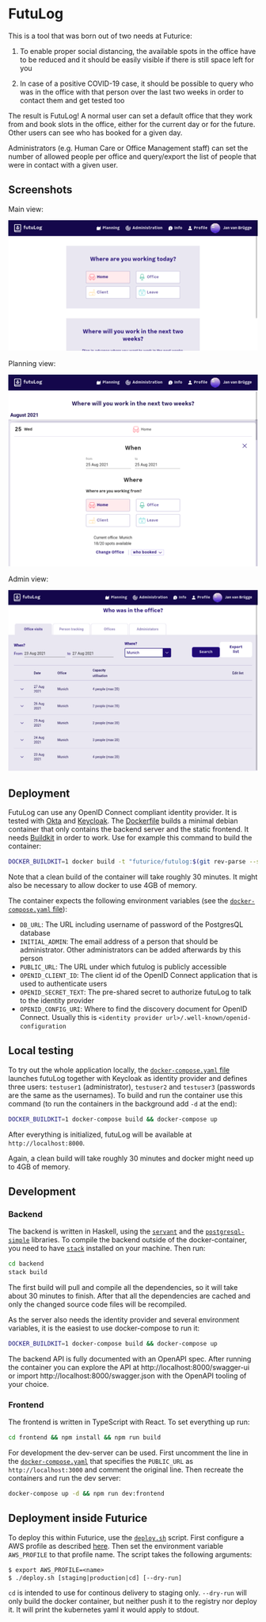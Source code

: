# FutuLog

This is a tool that was born out of two needs at Futurice:

1. To enable proper social distancing, the available spots in the office have to be reduced and it should be easily visible if there is still space left for you

2. In case of a positive COVID-19 case, it should be possible to query who was in the office with that person over the last two weeks in order to contact them and get tested too

The result is FutuLog! A normal user can set a default office that they work from and book slots in the office, either for the current day or for the future. Other users can see who has booked for a given day.

Administrators (e.g. Human Care or Office Management staff) can set the number of allowed people per office and query/export the list of people that were in contact with a given user.

## Screenshots

Main view:

![Image of the futulog main page](./images/main-view.png)

Planning view:

![Image of the futulog planning page](./images/planning-view.png)

Admin view:

![Image of the admin page](./images/admin-section.png)

## Deployment

FutuLog can use any OpenID Connect compliant identity provider. It is tested with [Okta](https://www.okta.com/) and [Keycloak](https://www.keycloak.org/). The [Dockerfile](./Dockerfile) builds a minimal debian container that only contains the backend server and the static frontend. It needs [Buildkit](https://docs.docker.com/develop/develop-images/build_enhancements/) in order to work. Use for example this command to build the container:

```bash
DOCKER_BUILDKIT=1 docker build -t "futurice/futulog:$(git rev-parse --short HEAD)"
```

Note that a clean build of the container will take roughly 30 minutes. It might also be necessary to allow docker to use 4GB of memory.

The container expects the following environment variables (see the [`docker-compose.yaml` file](./docker-compose.yaml)):
- `DB_URL`: The URL including username of password of the PostgresQL database
- `INITIAL_ADMIN`: The email address of a person that should be administrator. Other administrators can be added afterwards by this person
- `PUBLIC_URL`: The URL under which futulog is publicly accessible
- `OPENID_CLIENT_ID`: The client id of the OpenID Connect application that is used to authenticate users
- `OPENID_SECRET_TEXT`: The pre-shared secret to authorize futuLog to talk to the identity provider
- `OPENID_CONFIG_URI`: Where to find the discovery document for OpenID Connect. Usually this is `<identity provider url>/.well-known/openid-configuration`

## Local testing

To try out the whole application locally, the [`docker-compose.yaml` file](./docker-compose.yaml) launches futuLog together with Keycloak as identity provider and defines three users: `testuser1` (administrator), `testuser2` and `testuser3` (passwords are the same as the usernames). To build and run the container use this command (to run the containers in the background add `-d` at the end):

```bash
DOCKER_BUILDKIT=1 docker-compose build && docker-compose up
```
After everything is initialized, futuLog will be available at `http://localhost:8000`.

Again, a clean build will take roughly 30 minutes and docker might need up to 4GB of memory.

## Development

### Backend

The backend is written in Haskell, using the [`servant`](https://github.com/haskell-servant/servant) and the [`postgresql-simple`](https://hackage.haskell.org/package/postgresql-simple) libraries. To compile the backend outside of the docker-container, you need to have [`stack`](https://docs.haskellstack.org/en/stable/README/) installed on your machine. Then run:

```bash
cd backend
stack build
```
The first build will pull and compile all the dependencies, so it will take about 30 minutes to finish. After that all the dependencies are cached and only the changed source code files will be recompiled.

As the server also needs the identity provider and several environment variables, it is the easiest to use docker-compose to run it:
```bash
DOCKER_BUILDKIT=1 docker-compose build && docker-compose up
```

The backend API is fully documented with an OpenAPI spec. After running the container you can explore the API at http://localhost:8000/swagger-ui or import http://localhost:8000/swagger.json with the OpenAPI tooling of your choice.

### Frontend

The frontend is written in TypeScript with React. To set everything up run:

```bash
cd frontend && npm install && npm run build
```

For development the dev-server can be used. First uncomment the line in the [`docker-compose.yaml`](./docker-compose.yaml) that specifies the `PUBLIC_URL` as `http://localhost:3000` and comment the original line. Then recreate the containers and run the dev server:

```bash
docker-compose up -d && npm run dev:frontend
```

## Deployment inside Futurice

To deploy this within Futurice, use the [`deploy.sh`](./deploy.sh) script. First configure a AWS profile as described [here](https://welcome.play.futurice.com/). Then set the environment variable `AWS_PROFILE` to that profile name. The script takes the following arguments:

```
$ export AWS_PROFILE=<name>
$ ./deploy.sh [staging|production|cd] [--dry-run]
```

`cd` is intended to use for continous delivery to staging only. `--dry-run` will only build the docker container, but neither push it to the registry nor deploy it. It will print the kubernetes yaml it would apply to stdout.
